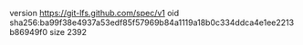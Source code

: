 version https://git-lfs.github.com/spec/v1
oid sha256:ba99f38e4937a53edf85f57969b84a1119a18b0c334ddca4e1ee2213b86949f0
size 2392
